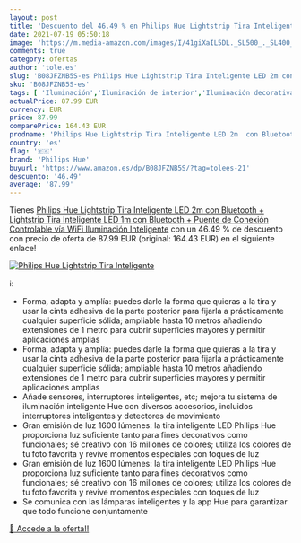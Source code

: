 ```yaml
---
layout: post
title: 'Descuento del 46.49 % en Philips Hue Lightstrip Tira Inteligente '
date: 2021-07-19 05:50:18
image: 'https://m.media-amazon.com/images/I/41giXaIL5DL._SL500_._SL400_.jpg'
comments: true
category: ofertas
author: 'tole.es'
slug: 'B08JFZNB5S-es Philips Hue Lightstrip Tira Inteligente LED 2m con...'
sku: 'B08JFZNB5S-es'
tags: [ 'Iluminación','Iluminación de interior','Iluminación decorativa y para usos específicos de interior','Tiras LED de interior','hue','philips','philips hue', ]
actualPrice: 87.99 EUR
currency: EUR
price: 87.99
comparePrice: 164.43 EUR
prodname: 'Philips Hue Lightstrip Tira Inteligente LED 2m  con Bluetooth + Lightstrip Tira Inteligente LED 1m  con Bluetooth + Puente de Conexión Controlable vía WiFi  Iluminación Inteligente'
country: 'es'
flag: '🇪🇸'
brand: 'Philips Hue'
buyurl: 'https://www.amazon.es/dp/B08JFZNB5S/?tag=tolees-21'
descuento: '46.49'
average: '87.99'
---
```


Tienes [Philips Hue Lightstrip Tira Inteligente LED 2m  con Bluetooth + Lightstrip Tira Inteligente LED 1m  con Bluetooth + Puente de Conexión Controlable vía WiFi  Iluminación Inteligente](https://www.amazon.es/dp/B08JFZNB5S/?tag=tolees-21) con un 46.49 % de descuento con precio de oferta de 87.99 EUR (original: 164.43 EUR) en el siguiente enlace!

[![Philips Hue Lightstrip Tira Inteligente ](https://m.media-amazon.com/images/I/41giXaIL5DL._SL500_._SL400_.jpg)](https://www.amazon.es/dp/B08JFZNB5S/?tag=tolees-21)

ℹ️:

- Forma, adapta y amplía: puedes darle la forma que quieras a la tira y usar la cinta adhesiva de la parte posterior para fijarla a prácticamente cualquier superficie sólida; ampliable hasta 10 metros añadiendo extensiones de 1 metro para cubrir superficies mayores y permitir aplicaciones amplias
- Forma, adapta y amplía: puedes darle la forma que quieras a la tira y usar la cinta adhesiva de la parte posterior para fijarla a prácticamente cualquier superficie sólida; ampliable hasta 10 metros añadiendo extensiones de 1 metro para cubrir superficies mayores y permitir aplicaciones amplias
- Añade sensores, interruptores inteligentes, etc; mejora tu sistema de iluminación inteligente Hue con diversos accesorios, incluidos interruptores inteligentes y detectores de movimiento
- Gran emisión de luz 1600 lúmenes: la tira inteligente LED Philips Hue proporciona luz suficiente tanto para fines decorativos como funcionales; sé creativo con 16 millones de colores; utiliza los colores de tu foto favorita y revive momentos especiales con toques de luz
- Gran emisión de luz 1600 lúmenes: la tira inteligente LED Philips Hue proporciona luz suficiente tanto para fines decorativos como funcionales; sé creativo con 16 millones de colores; utiliza los colores de tu foto favorita y revive momentos especiales con toques de luz
- Se comunica con las lámparas inteligentes y la app Hue para garantizar que todo funcione conjuntamente

[🛒 Accede a la oferta!!](https://www.amazon.es/dp/B08JFZNB5S/?tag=tolees-21)
